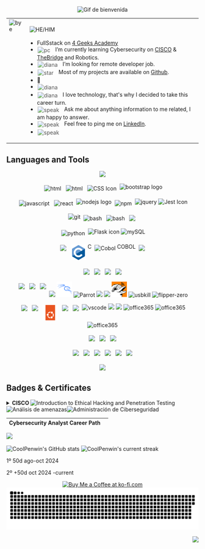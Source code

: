 <div align="center">
  <img src="https://www.shortform.com/blog/wp-content/uploads/2024/04/black-cat-hacking-code-750x350.webp"  alt="Gif de bienvenida" />
</div>








 
<table style="border-collapse: collapse; border: none;">
  <tr>
    <td style="vertical-align: top; border: none;">      
      <img src="https://images.typeform.com/images/qCDtcjV8jcVE/image/default-firstframe.png" alt="bye">      
    </td>
    <td style="vertical-align: top; border: none;">
      
  <p>
        
  <img src="https://cdn.icon-icons.com/icons2/2530/PNG/512/hehim_button_icon_151856.png" alt="HE/HIM" height="40" style="vertical-align:top; margin:4px">
  
  - FullSstack on [4 Geeks Academy](https://https://4geeksacademy.com/es/inicio)
  - <img src="https://github.com/user-attachments/assets/5bf22aae-eecf-4f77-8163-01429c2a2865" alt="pc" style="vertical-align:middle; margin:2px; opacity:0.75; height:22px"> &nbsp; I’m currently learning  Cybersecurity on [CISCO](https://github.com/CiscoNetAcad) & [TheBridge](https://github.com/TheBridgeTech) and Robotics.
  - <img src="https://github.com/user-attachments/assets/51f6d251-8b49-4079-9250-8c7186a9ad8d" alt="diana" style="vertical-align:middle; margin:2px; opacity:0.75; height:20px"> &nbsp; I’m looking for remote developer job.
  - <img src="https://github.com/user-attachments/assets/da7fe0b2-10b7-441c-8f68-7ddd2d31ada9" alt="star" style="vertical-align:middle; margin:2px; opacity:0.75; height:20px"> &nbsp; Most of my projects are available on [Github](https://github.com/CoolPenwin?tab=repositories).
  - 🎥 &nbsp; 
  - <img src="https://github.com/user-attachments/assets/2b21f2c4-ef99-4c1d-b441-1aabfe0ee7bc" alt="diana" style="vertical-align:middle; margin:2px; opacity:0.75; height:20px"> &nbsp; 
  - <img src="https://github.com/user-attachments/assets/1043f8dc-36c1-4a05-a223-c97f37d885e2" alt="diana" style="vertical-align:middle; margin:2px; opacity:0.75; height:20px"> &nbsp; I love technology, that's why I decided to take this career turn. 
  - <img src="https://github.com/user-attachments/assets/fdeb748b-adec-49c6-b761-62aaa650a495" alt="speak" style="vertical-align:middle; margin:2px; opacity:0.75; height:20px"> &nbsp; Ask me about anything information to me related, I am happy to answer.
  - <img src="https://github.com/user-attachments/assets/cfbf1a7e-fe7c-4a41-bc3d-1b095838a332" alt="speak" style="vertical-align:middle; margin:2px; opacity:0.75; height:20px"> &nbsp; Feel free to ping me on [LinkedIn](https://www.linkedin.com/in/alberto-r-m-48abaa32/).
  - <img src="https://github.com/user-attachments/assets/cc6bf341-cabc-4226-85ba-fb1bff43d458" alt="speak" style="vertical-align:middle; margin:2px; opacity:0.75; height:20px"> &nbsp; 

  </p>
    </td>
  </tr>
</table>



 
## Languages and Tools 
<div align="center">

<img src="https://github.com/Anmol-Baranwal/Cool-GIFs-For-GitHub/assets/74038190/d48893bd-0757-481c-8d7e-ba3e163feae7" />

<p >

  
  <img src="https://cdn.icon-icons.com/icons2/2530/PNG/512/web_button_icon_151905.png" alt="html" height="40" style="vertical-align:top; margin:4px">

  <img src="https://cdn.icon-icons.com/icons2/2530/PNG/512/html_button_icon_151929.png" alt="html" height="40" style="vertical-align:top; margin:4px">
  <img src="https://cdn.icon-icons.com/icons2/2530/PNG/512/css_button_icon_151935.png" alt="CSS Icon" height="40" style="vertical-align:top; margin:4px"/>
  <img src="https://cdn.icon-icons.com/icons2/2530/PNG/512/bootstrap_button_icon_151958.png" height="40" alt="bootstrap logo"  />
  </p>
  <p>
  <img src="https://cdn.icon-icons.com/icons2/2530/PNG/512/js_button_icon_151927.png" alt="javascript" height="40" style="vertical-align:top; margin:4px">
  <img src="https://cdn.icon-icons.com/icons2/2530/PNG/512/react_button_icon_151947.png" alt="react" height="40" style="vertical-align:top; margin:4px">
  <img src="https://cdn.icon-icons.com/icons2/2530/PNG/512/nodejs_larger_button_icon_151950.png" height="40" alt="nodejs logo"  />
  <img src="https://cdn.icon-icons.com/icons2/2530/PNG/512/npm_button_icon_151891.png" alt="npm" height="40" style="vertical-align:top; margin:4px">
  <img src="https://cdn.icon-icons.com/icons2/2530/PNG/512/jquery_button_icon_151954.png" height="40" alt="jquery"  />
  <img src="https://spin.atomicobject.com/wp-content/uploads/jest.png" height="36" alt="Jest Icon" />
    
  </p>
  <p>
  <img src="https://cdn.icon-icons.com/icons2/3049/PNG/512/git_icon_189418.png" alt="git" height="40"/>
  <img src="https://cdn.icon-icons.com/icons2/2530/PNG/512/bash_button_icon_151886.png" alt="bash" height="40" style="vertical-align:top; margin:4px">
  <img src="https://cdn.icon-icons.com/icons2/2530/PNG/512/powershell_button_icon_151870.png" alt="bash" height="40" style="vertical-align:top; margin:4px">
  <img src="https://cdn.icon-icons.com/icons2/2530/PNG/512/docker_button_icon_151885.png"  height="40" style="vertical-align:top; margin:4px">
    
  </p>
  <p>
  <img src="https://cdn.icon-icons.com/icons2/2530/PNG/512/python_button_icon_151925.png" alt="python" height="40" style="vertical-align:top; margin:4px">
  <img src="https://velog.velcdn.com/images/khyun11/post/f47f3398-35d5-463e-ba83-1f3730cf4d15/image.png" height="36" alt="Flask icon"/>
  <img title="MySQL" src="https://cdn.icon-icons.com/icons2/2699/PNG/512/mysql_horizontal_logo_icon_170929.png" height="36" alt="mySQL" />
</p>
<p>
  
    
  <img src="https://cdn.icon-icons.com/icons2/2530/PNG/512/go_button_icon_151930.png"  height="40" style="vertical-align:top; margin:4px">
  <img src="https://github.com/devicons/devicon/blob/master/icons/c/c-original.svg" title="C" alt="C" height="40" style="vertical-align:top; margin:4px" >C  
  <img src="https://avatars1.githubusercontent.com/u/6609701?v=3&s=280" title="Cobol" alt="Cobol" height="40" style="vertical-align:top; margin:4px" >COBOL      
  <img src="https://cdn.icon-icons.com/icons2/2530/PNG/512/java_button_icon_151928.png"  height="40" style="vertical-align:top; margin:4px">
    </p>
    
  <p>
  <img src="https://cdn.icon-icons.com/icons2/2530/PNG/512/tools_button_icon_151907.png"  height="40" style="vertical-align:top; margin:4px">
  
  

  <img src="https://cdn.icon-icons.com/icons2/2530/PNG/512/ai_button_icon_151919.png"  height="40" style="vertical-align:top; margin:4px">
  <img src="https://www.vectorlogo.zone/logos/getpostman/getpostman-icon.svg"  height="40" style="vertical-align:top; margin:4px">
  <img src="https://cdn.icon-icons.com/icons2/2530/PNG/512/stackoverflow_button_icon_151839.png"  height="40" style="vertical-align:top; margin:4px">
 
</p>
  <p>
  <img src="https://cdn.icon-icons.com/icons2/2530/PNG/512/security_button_icon_151909.png"  height="40" style="vertical-align:top; margin:4px">
  <img src="https://cdn.icon-icons.com/icons2/2530/PNG/512/cisco_button_icon_151865.png"  height="40" style="vertical-align:top; margin:4px">
  <img src="https://cdn.icon-icons.com/icons2/2530/PNG/512/hackerrank_button_icon_151894.png"  height="40" style="vertical-align:top; margin:4px">
  <img src="https://cdn.icon-icons.com/icons2/2429/PNG/512/tor_logo_icon_147223.png"  height="40" >
  <img src="https://github.com/canaleal/devicon/blob/new-icon-kali-linux/icons/kalilinux/kalilinux-original-wordmark.svg" title="Linux" alt="Linux"  height="40" >
  <img src="https://www.parrotsec.org/favicon.png" title="Parrot" alt="Parrot"  height="40" >
  <img src="https://media.licdn.com/dms/image/v2/D4D0BAQHoaz0BVyXGbQ/company-logo_100_100/company-logo_100_100/0/1704380615493/hackthebox_logo?e=1733961600&v=beta&t=IHfGIDkRcyPPSKvLLDFpEZHROjGQlBUfwtXPQvp0U24"  height="40" >
  <img src="https://media.licdn.com/dms/image/v2/D4E0BAQG0KOJuostucw/company-logo_200_200/company-logo_200_200/0/1712309984584/tryhackme_logo?e=1733961600&v=beta&t=5DHgC1dWFHBQmOFAAeGYNPaVe9PRl7XOVWQ0MciytuA"   height="40" >
  <img src="https://raw.githubusercontent.com/github/explore/c292a03d2b4bf2e5d78dc64a7b4660684296b1da/topics/flipperzero/flipperzero.png" title="flipper-zero" alt="flipper-zero"   height="40" >
  <img src="https://usbkill.com/cdn/shop/files/USBKill-Logo-Small_f54cce5c-6f79-49d2-a8b6-8a8600c1675f_250x90.png?v=1614343819" title="usbkill" alt="usbkill"  height="40" >
  <img src="https://repository-images.githubusercontent.com/470579591/dae94a2a-5098-4630-95c6-eec8bceb9414" title="flipper-zero" alt="flipper-zero"   height="40" >
   
  </p>
<p>
  <img src="https://cdn.icon-icons.com/icons2/2530/PNG/512/pc_button_icon_151862.png"  height="40" style="vertical-align:top; margin:4px">
  <img src="https://cdn.icon-icons.com/icons2/1379/PNG/512/folderbluelinux_92912.png"  height="40" style="vertical-align:top; margin:4px">
  <img src="https://github.com/devicons/devicon/blob/master/icons/ubuntu/ubuntu-original.svg" title="Ubuntu" alt="Ubuntu"  height="40" style="vertical-align:top; margin:4px">
  <img src="https://cdn.icon-icons.com/icons2/2530/PNG/512/mac_button_icon_151864.png"  height="40" style="vertical-align:top; margin:4px">
  <img src="https://cdn.icon-icons.com/icons2/3053/PNG/512/github_alt_macos_bigsur_icon_190138.png"  height="40" style="vertical-align:top; margin:4px">
  <img src="https://cdn.icon-icons.com/icons2/2530/PNG/512/visualstudio_code_button_icon_151868.png" alt="vscode" height="40" >
  <img src="https://cdn.icon-icons.com/icons2/2552/PNG/512/brave_browser_logo_icon_153013.png"  height="40" >
  <img src="https://cdn.icon-icons.com/icons2/2530/PNG/512/chrome_button_icon_151918.png"  height="40" >
  <img src="https://cdn.icon-icons.com/icons2/2530/PNG/512/office_button_icon_151888.png" height="40" alt="office365"  />
  <img src="https://cdn.icon-icons.com/icons2/2699/PNG/512/virtualbox_logo_icon_169253.png" height="40" alt="office365"  />
  <img src="https://cdn.icon-icons.com/icons2/2530/PNG/512/vmware_button_icon_151867.png" height="40" alt="office365"  />
  </p>
  
  <p>
  <img src="https://cdn.icon-icons.com/icons2/2530/PNG/512/iot_button_icon_151911.png"  height="40" style="vertical-align:top; margin:4px">
  <img src="https://cdn.icon-icons.com/icons2/2530/PNG/512/raspberrypi_button_icon_151859.png"  height="40" style="vertical-align:top; margin:4px">
  <img src="https://cdn.icon-icons.com/icons2/3053/PNG/512/arduino_macos_bigsur_icon_190380.png"  height="40" style="vertical-align:top; margin:4px">
    
  </p>
  <p>
  <img src="https://cdn.icon-icons.com/icons2/2530/PNG/512/gamedev_button_icon_151912.png"  height="40" style="vertical-align:top; margin:4px">
  <img src="https://cdn.icon-icons.com/icons2/2530/PNG/512/steam_button_icon_151838.png"  height="40" style="vertical-align:top; margin:4px">
  <img src="https://cdn.icon-icons.com/icons2/2530/PNG/512/twitch_button_icon_151829.png"  height="40" style="vertical-align:top; margin:4px">
  <img src="https://cdn.icon-icons.com/icons2/2530/PNG/512/xbox_button_icon_151857.png"  height="40" style="vertical-align:top; margin:4px">
  <img src="https://cdn.icon-icons.com/icons2/2530/PNG/512/nintendo_button_icon_151863.png"  height="40" style="vertical-align:top; margin:4px">
  <img src="https://cdn.icon-icons.com/icons2/2530/PNG/512/unity_button_icon_151945.png"  height="40" style="vertical-align:top; margin:4px">
    
</p>
<a href="https://www.linkedin.com/in/alberto-r-m-48abaa32/">
  
  <img src="https://cdn.icon-icons.com/icons2/2530/PNG/512/linkedin_button_icon_151847.png"  height="40" style="vertical-align:top; margin:4px">
</a>


</div>


##  Badges & Certificates 

<details>
  <summary>
  <b> CISCO  </b><img src="https://www.netacad.com/p/ff9e491c-49be-4734-803e-a79e6e83dab1/badges/badge-images/c929ed57-ee07-44ad-a2d4-7229fc85e043.png" title="Introduction to Ethical Hacking and Penetration Testing" alt="Introduction to Ethical Hacking and Penetration Testing" width="55" height="55"/><img src="https://www.netacad.com/p/ff9e491c-49be-4734-803e-a79e6e83dab1/badges/badge-images/cybersecurity_administration_3.png" title="Análisis de amenazas" alt="Análisis de amenazas" width="55" height="55"/><img src="https://www.netacad.com/p/ff9e491c-49be-4734-803e-a79e6e83dab1/badges/badge-images/threat_analysis_4.png" title="Administración de Ciberseguridad" alt="Administración de Ciberseguridad" width="55" height="55"/> 

|Cybersecurity Analyst Career Path | <!-- <img src="https://www.netacad.com/p/ff9e491c-49be-4734-803e-a79e6e83dab1/badges/badge-images/cybersecurity_pathway_27.png" alt="Cybersecurity Analyst Career Path" width="55" height="55">  --> |
|-----|-----|
  </summary> 
<img src="https://cdn.icon-icons.com/icons2/2530/PNG/512/cisco_button_icon_151865.png" alt="html" height="40" style="vertical-align:top; margin:4px">

In progress...

| Introduction to Cybersecurity | <!-- <img src="https://www.netacad.com/p/ff9e491c-49be-4734-803e-a79e6e83dab1/badges/badge-images/introduction_to_cybersecurity_16.png" alt="Introduccion a la Ciberseguridad" width="55" height="55">  --> | Ethical Hacker | <!-- <img src="https://www.netacad.com/p/ff9e491c-49be-4734-803e-a79e6e83dab1/badges/badge-images/3d237b16-c5c6-4650-918d-6b7b6dfe6ddd.png" alt="Ethical Hacker" width="55" height="55">  --> |
|----------|----------|----------|----------|
| Cybersecurity Administration | <img src="https://www.netacad.com/p/ff9e491c-49be-4734-803e-a79e6e83dab1/badges/badge-images/cybersecurity_administration_3.png" title="Análisis de amenazas" alt="Análisis de amenazas" width="55" height="55"/> | Introduction to Ethical Hacking and Penetration Testing | <img src="https://www.netacad.com/p/ff9e491c-49be-4734-803e-a79e6e83dab1/badges/badge-images/c929ed57-ee07-44ad-a2d4-7229fc85e043.png" title="Introduction to Ethical Hacking and Penetration Testing" alt="Introduction to Ethical Hacking and Penetration Testing" width="55" height="55"/> |
| Threat Analysis | <img src="https://www.netacad.com/p/ff9e491c-49be-4734-803e-a79e6e83dab1/badges/badge-images/threat_analysis_4.png" title="Administración de Ciberseguridad" alt="Administración de Ciberseguridad" width="55" height="55"/> | Planning and Scoping a Pentest Assessment | <!-- <img src="https://www.netacad.com/p/ff9e491c-49be-4734-803e-a79e6e83dab1/badges/badge-images/9e20fed5-aa76-4202-9903-ef71db5cbc24.png" title="Planning and Scoping a Pentest Assessment" alt="Planning and Scoping a Pentest Assessment" width="55" height="55"/>  --> |
| System Safeguards | <!-- <img src="https://www.netacad.com/p/ff9e491c-49be-4734-803e-a79e6e83dab1/badges/badge-images/system_safeguards_5.png" title="Salvaguardias del sistema" alt="Salvaguardias del sistema" width="55" height="55"/>  --> | Information Gathering and Vulnerability Scanning | <!-- <img src="https://www.netacad.com/p/ff9e491c-49be-4734-803e-a79e6e83dab1/badges/badge-images/2356c61c-147f-48ab-acd2-cf0c9ed70aae.png" title="Information Gathering and Vulnerability Scanning" alt="Information Gathering and Vulnerability Scanning" width="55" height="55"/>  --> |
| Network Defense | <!-- <img src="https://www.netacad.com/p/ff9e491c-49be-4734-803e-a79e6e83dab1/badges/badge-images/network_defense_6.png" title="Defensa de la Red" alt="Defensa de la Red" width="55" height="55"/> --> | Social Engineering Attacks | <!-- <img src="https://www.netacad.com/p/ff9e491c-49be-4734-803e-a79e6e83dab1/badges/badge-images/42172e76-b06c-425c-a159-fab770abd18b.png" title="Social Engineering Attacks" alt="Social Engineering Attacks" width="55" height="55"/>  --> |
| Resource Specialist | <!-- <img src="https://www.netacad.com/p/ff9e491c-49be-4734-803e-a79e6e83dab1/badges/badge-images/resource_specialist_7.png" title="Especialista en recursos" alt="Especialista en recursos" width="55" height="55"/> --> | Exploiting Wired and Wireless Networks | <!-- <img src="https://www.netacad.com/p/ff9e491c-49be-4734-803e-a79e6e83dab1/badges/badge-images/387e65fb-148f-4e22-93ce-0516bee9175e.png" title="Exploiting Wired and Wireless Networks" alt="Exploiting Wired and Wireless Networks" width="55" height="55"/>  --> |
| | | Exploiting Application-Based Vulnerabilities | <!-- <img src="https://www.netacad.com/p/ff9e491c-49be-4734-803e-a79e6e83dab1/badges/badge-images/ae18768b-d407-407a-8033-8102f34cc278.png" title="Exploiting Application-Based Vulnerabilities" alt="Exploiting Application-Based Vulnerabilities" width="55" height="55"/>  --> |
| | | Cloud, Mobile, and IoT Security | <!-- <img src="https://www.netacad.com/p/ff9e491c-49be-4734-803e-a79e6e83dab1/badges/badge-images/3aafb093-6ae4-43ed-a63a-5fda0ff72d50.png" title="Cloud, Mobile, and IoT Security" alt="Cloud, Mobile, and IoT Security" width="55" height="55"/>  --> |
| | | Performing Post-Exploitation Techniques | <!-- <img src="https://www.netacad.com/p/ff9e491c-49be-4734-803e-a79e6e83dab1/badges/badge-images/033c4cdd-4f5b-4782-8bcc-4716e0e96a17.png" title="Performing Post-Exploitation Techniques" alt="Performing Post-Exploitation Techniques" width="55" height="55"/>  --> |
| | | Reporting and Communication | <!-- <img src="https://www.netacad.com/p/ff9e491c-49be-4734-803e-a79e6e83dab1/badges/badge-images/79cdd9d1-cefb-44de-bdfe-59cc4309440b.png" title="Reporting and Communication" alt="Reporting and Communication" width="55" height="55"/>  --> |
| | | Tools and Code Analysis | <!-- <img src="https://www.netacad.com/p/ff9e491c-49be-4734-803e-a79e6e83dab1/badges/badge-images/3352c9d8-875c-42fd-8058-09f932d0074b.png" title="Tools and Code Analysis" alt="Tools and Code Analysis" width="55" height="55"/>  --> |


| Networking Basics | <!-- <img src="https://www.netacad.com/p/ff9e491c-49be-4734-803e-a79e6e83dab1/badges/badge-images/ec7b044a-3368-4bc3-8eaf-1872a41780b2.png" alt="Networking Basics" width="55" height="55"> --> | Networking Devices and Initial Configuration | <!-- <img src="https://www.netacad.com/p/ff9e491c-49be-4734-803e-a79e6e83dab1/badges/badge-images/525fcd6d-02cd-428c-8b2f-7ef320b094fb.png" alt="Networking Devices and Initial Configuration" width="55" height="55"> --> |
|----------|----------|----------|----------|
| Network Basics | <!-- <img src="https://www.netacad.com/p/ff9e491c-49be-4734-803e-a79e6e83dab1/badges/badge-images/b57a8caf-81d7-4ccb-9d48-3b35409ef6c3.png" alt="Network Basics" width="55" height="55"> --> | Hierarchical Design and Number systems | <!-- <img src="https://www.netacad.com/p/ff9e491c-49be-4734-803e-a79e6e83dab1/badges/badge-images/1dd0052b-a513-44e4-95e8-1d363ebc54b7.png" alt="Hierarchical Design and Number systems" width="55" height="55"> --> |
| Network Access Basics | <!-- <img src="https://www.netacad.com/p/ff9e491c-49be-4734-803e-a79e6e83dab1/badges/badge-images/37da6ee3-6003-472f-bd1d-4ef9d7d934d0.png" alt="Network Access Basics" width="55" height="55"> --> | Understanding Network Access | <!-- <img src="https://www.netacad.com/p/ff9e491c-49be-4734-803e-a79e6e83dab1/badges/badge-images/89e50990-721b-48e5-8e76-eb7b3785b956.png" alt="Understanding Network Access" width="55" height="55"> --> |
| Internet Protocol Basics | <!-- <img src="https://www.netacad.com/p/ff9e491c-49be-4734-803e-a79e6e83dab1/badges/badge-images/3f976bc0-8ab8-490f-bdd6-daf099a57669.png" alt="Internet Protocol Basics" width="55" height="55"> --> | Transport Services Basics | <!-- <img src="https://www.netacad.com/p/ff9e491c-49be-4734-803e-a79e6e83dab1/badges/badge-images/cb89e0ae-a2b8-49c4-a172-b1795dbbbe4c.png" alt="Transport Services Basics" width="55" height="55"> --> |
| Network Communications Basics | <!-- <img src="https://www.netacad.com/p/ff9e491c-49be-4734-803e-a79e6e83dab1/badges/badge-images/229f070a-46b9-4b5c-a60b-e90532252bd2.png" alt="Network Communications Basics" width="55" height="55"> --> | Basic Cisco Configuration | <!-- <img src="https://www.netacad.com/p/ff9e491c-49be-4734-803e-a79e6e83dab1/badges/badge-images/3d4d1b46-afd9-45c3-8e0e-3913d9fb6a54.png" alt="Basic Cisco Configuration" width="55" height="55"> --> |
| Networking Protocols Basic | <!-- <img src="https://www.netacad.com/p/ff9e491c-49be-4734-803e-a79e6e83dab1/badges/badge-images/8c8e30d4-a8b6-47de-938b-d8dab9ea8652.png" alt="Networking Protocols Basic" width="55" height="55"> --> | | |

<p align="center">
        <img src="https://user-images.githubusercontent.com/74038190/212284136-03988914-d899-44b4-b1d9-4eeccf656e44.gif"  />
</p>

| Endpoint Security |  <!-- <img src="https://www.netacad.com/p/ff9e491c-49be-4734-803e-a79e6e83dab1/badges/badge-images/endpoint_security_30.png" alt="Endpoint Security" width="55" height="55"> --> | Network Defense |  <!-- <img src="https://www.netacad.com/p/ff9e491c-49be-4734-803e-a79e6e83dab1/badges/badge-images/network_defense_34.png" alt="Network Defense" width="55" height="55"> --> | Cyber Threat Management |  <!-- <img src="https://www.netacad.com/p/ff9e491c-49be-4734-803e-a79e6e83dab1/badges/badge-images/cyber_threat_management_37.png" alt="Cyber Threat Management" width="55" height="55"> --> |
|----------|----------|----------|----------|----------|----------|
|Network Security Basics|  <!-- <img src="https://www.netacad.com/p/ff9e491c-49be-4734-803e-a79e6e83dab1/badges/badge-images/network_security_basics_28.png" alt="Network Security Basics" width="55" height="55"> --> | Network Defense |  <!-- <img src="https://www.netacad.com/p/ff9e491c-49be-4734-803e-a79e6e83dab1/badges/badge-images/network_defense_31.png" alt="Network Defense" width="55" height="55"> --> | Vulnerability Assessment and Risk Management |  <!-- <img src="https://www.netacad.com/p/ff9e491c-49be-4734-803e-a79e6e83dab1/badges/badge-images/vulnerability_assessment_and_risk_management_35.png" alt="Vulnerability Assessment and Risk Management" width="55" height="55"> --> |
|Operating System and Endpoint Security|  <!-- <img src="https://www.netacad.com/p/ff9e491c-49be-4734-803e-a79e6e83dab1/badges/badge-images/operating_system_and_endpoint_security_29.png" alt="Security Alerts" width="55" height="55"> -->  | Firewalls and Cloud Security |  <!-- <img src="https://www.netacad.com/p/ff9e491c-49be-4734-803e-a79e6e83dab1/badges/badge-images/firewalls_and_cloud_security_32.png" alt="Firewalls and Cloud Security" width="55" height="55"> --> | Incident Response |  <!-- <img src="https://www.netacad.com/p/ff9e491c-49be-4734-803e-a79e6e83dab1/badges/badge-images/incident_response_36.png" alt="Incident Response" width="55" height="55"> --> |
||| Security Alerts |  <!-- <img src="https://www.netacad.com/p/ff9e491c-49be-4734-803e-a79e6e83dab1/badges/badge-images/security_alerts_33.png" alt="Security Alerts" width="55" height="55"> --> | | |

<p align="center">
<img src="https://repository-images.githubusercontent.com/470579591/dae94a2a-5098-4630-95c6-eec8bceb9414" >
</p>

</details>



<img src="https://user-images.githubusercontent.com/74038190/212284100-561aa473-3905-4a80-b561-0d28506553ee.gif"/>

![CoolPenwin's GitHub stats](https://github-readme-stats.vercel.app/api?username=CoolPenwin\&rank_icon=github\&show_icons=true\&theme=blue-green\&title_color=00b3ff) 
![CoolPenwin's current streak](https://streak-stats.demolab.com/?user=CoolPenwin&count_private=true&theme=blue-green&title_color=00b3ff)
<p>
1º 50d ago-oct 2024
  </p>
  <p>
    
2º +50d oct 2024 -current 
</p>



<!-- [![Top languages](https://github-readme-mwendwa.vercel.app/api/top-langs/?username=CoolPenwin&layout=compact&count_private=true&theme=blue-green&title_color=00b3ff)](#)  -->


<!-- [<img align="right" width="390" alt="🦑" src="https://gist.githubusercontent.com/CoolPenwin/3c6eaedf50273adfb7a510822672f570/raw/achievements.svg">](#) -->
<!--
**CoolPenwin/CoolPenwin** is a ✨ _special_ ✨ repository because its `README.md` (this file) appears on your GitHub profile.

Here are some ideas to get you started:

- 🔭 I’m currently working on ...
- 🌱 I’m currently learning Full Stack Dev and Cybersecurity
- 👯 I’m looking to collaborate on ...
- 🤔 I’m looking for help with ...
- 💬 Ask me about ...
- 📫 How to reach me: ...
- 😄 Pronouns: ...
- ⚡ Fun fact: ...
-->

<p align="center">
  <a href='https://ko-fi.com/X8X8100T4X' target='_blank'>
  <img height='36' style='border:0px;height:36px;' src='https://storage.ko-fi.com/cdn/kofi5.png?v=3' border='0' alt='Buy Me a Coffee at ko-fi.com' /></a>
 <img width="1000" src="assets/github-snake.svg" alt="snake"/>
  

</p>


<div align="right">

![](https://komarev.com/ghpvc/?username=CoolPenwin)
</div>
